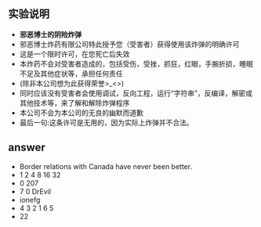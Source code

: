 ## 实验说明
- **邪恶博士的阴险炸弹**
- 邪恶博士炸药有限公司特此授予您（受害者）获得使用该炸弹的明确许可
- 这是一个限时许可，在您死亡后失效
- 本炸药不会对受害者造成的，包括受伤，受挫，抓狂，红眼，手腕折损，睡眠不足及其他症状等，承担任何责任
- (除非本公司想为此获得荣誉>_<>)
- 同时应该没有受害者会使用调试，反向工程，运行“字符串”，反编译，解密或其他技术等，来了解和解除炸弹程序
- 本公司不会为本公司的无良的幽默而道歉
- 最后一句:这条许可是无用的，因为实际上炸弹并不合法。

## answer
- Border relations with Canada have never been better.
- 1 2 4 8 16 32
- 0 207
- 7 0 DrEvil
- ionefg
- 4 3 2 1 6 5
- 22